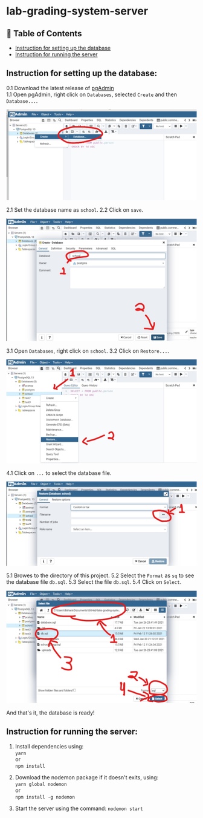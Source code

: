 # lab-grading-system-server
## 📝 Table of Contents

- [Instruction for setting up the database](#database)
- [Instruction for running the server](#server)

## Instruction for setting up the database:<a name = "database"></a>
0.1 Download the latest release of [pgAdmin](https://www.pgadmin.org/download/pgadmin-4-windows/)<br>
1.1 Open pgAdmin, right click on ```Databases```, selected ```Create``` and then ```Database...```.

[![1](instructions/1.jpg)]()

2.1 Set the database name as ```school```.
2.2 Click on ```save```.

[![2](instructions/2.jpg)]()

3.1 Open ```Databases```, right click on ```school```.
3.2 Click on ```Restore...```.

[![3](instructions/3.jpg)]()


4.1 Click on ```...``` to select the database file.

[![4](instructions/4.jpg)]()

5.1 Browes to the directory of this project.
5.2 Select the ```Format``` as ```sq``` to see the database file ```db.sql```.
5.3 Select the file ```db.sql```.
5.4 Click on ```Select```.

[![5](instructions/5.jpg)]()

And that's it, the database is ready!


## Instruction for running the server:<a name = "server"></a>

1. Install dependencies using:<br>
```yarn```<br>
or<br>
```npm install```<br>

1. Download the nodemon package if it doesn't exits, using: <br>
```yarn global nodemon```<br>
or<br>
```npm install -g nodemon```<br>


2. Start the server using the command: ```nodemon start```
